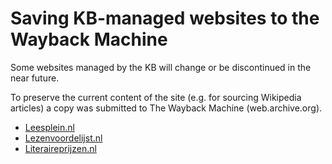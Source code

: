 # Saving KB-managed websites to the Wayback Machine

Some websites managed by the KB will change or be discontinued in the near future.

To preserve the current content of the site (e.g. for sourcing Wikipedia articles) a copy was submitted to The Wayback Machine (web.archive.org).

* [Leesplein.nl](https://github.com/ookgezellig/SaveToWaybackMachine/tree/master/Leesplein)
* [Lezenvoordelijst.nl](https://github.com/ookgezellig/SaveToWaybackMachine/tree/master/LezenVoorDeLijst)
* [Literaireprijzen.nl](https://github.com/ookgezellig/SaveToWaybackMachine/tree/master/LitarairePrijzennl)
